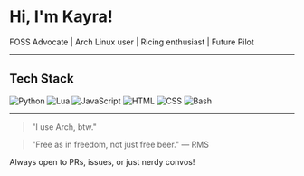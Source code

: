 # Hi, I'm Kayra!

FOSS Advocate | Arch Linux user | Ricing enthusiast | Future Pilot

---

## Tech Stack  
 ![Python](https://img.shields.io/badge/-Python-3776AB?style=flat&logo=python&logoColor=white)  ![Lua](https://img.shields.io/badge/-Lua-2C2D72?style=flat&logo=lua&logoColor=white)  ![JavaScript](https://img.shields.io/badge/-JavaScript-F7DF1E?style=flat&logo=javascript&logoColor=black)  ![HTML](https://img.shields.io/badge/-HTML5-E34F26?style=flat&logo=html5&logoColor=white)  ![CSS](https://img.shields.io/badge/-CSS3-1572B6?style=flat&logo=css3&logoColor=white)   ![Bash](https://img.shields.io/badge/-Bash-4EAA25?style=flat&logo=gnu-bash&logoColor=white)  

---

> "I use Arch, btw."

> "Free as in freedom, not just free beer." — RMS

Always open to PRs, issues, or just nerdy convos!
